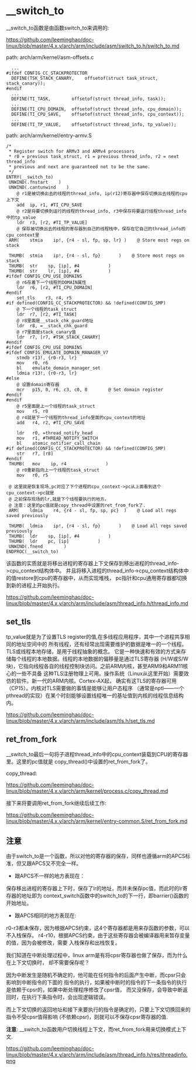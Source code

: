 __switch_to
========================================

__switch_to函数是由函数switch_to来调用的:

https://github.com/leeminghao/doc-linux/blob/master/4.x.y/arch/arm/include/asm/switch_to.h/switch_to.md

path: arch/arm/kernel/asm-offsets.c
```
  ...
#ifdef CONFIG_CC_STACKPROTECTOR
  DEFINE(TSK_STACK_CANARY,    offsetof(struct task_struct, stack_canary));
#endif
  ...
  DEFINE(TI_TASK,        offsetof(struct thread_info, task));
  ...
  DEFINE(TI_CPU_DOMAIN,  offsetof(struct thread_info, cpu_domain));
  DEFINE(TI_CPU_SAVE,    offsetof(struct thread_info, cpu_context));
  ...
  DEFINE(TI_TP_VALUE,    offsetof(struct thread_info, tp_value));
```

path: arch/arm/kernel/entry-armv.S
```
/*
 * Register switch for ARMv3 and ARMv4 processors
 * r0 = previous task_struct, r1 = previous thread_info, r2 = next thread_info
 * previous and next are guaranteed not to be the same.
 */
ENTRY(__switch_to)
 UNWIND(.fnstart    )
 UNWIND(.cantunwind    )
    @ r1是被切换出去的线程的thread_info, ip(r12)寄存器中保存切换出去线程的cpu上下文
    add  ip, r1, #TI_CPU_SAVE
    @ r2是将要切换到运行的线程的thread_info, r3中保存将要运行线程thread_info中的tp_value
    ldr  r3, [r2, #TI_TP_VALUE]
    @ 保存被切换出去的线程的寄存器到自己的线程栈中，保存在它自己的thread_info的cpu_context里
 ARM(    stmia    ip!, {r4 - sl, fp, sp, lr} )    @ Store most regs on stack

 THUMB(  stmia    ip!, {r4 - sl, fp}       )    @ Store most regs on stack
 THUMB(  str    sp, [ip], #4           )
 THUMB(  str    lr, [ip], #4           )
#ifdef CONFIG_CPU_USE_DOMAINS
    @ r6存着下一个线程的DOMAIN属性
    ldr  r6, [r2, #TI_CPU_DOMAIN]
#endif
    set_tls    r3, r4, r5
#if defined(CONFIG_CC_STACKPROTECTOR) && !defined(CONFIG_SMP)
    @ 下一个线程的task_struct
    ldr  r7, [r2, #TI_TASK]
    @ r8里面是__stack_chk_guard地址
    ldr  r8, =__stack_chk_guard
    @ r7里面是stack_canary值
    ldr  r7, [r7, #TSK_STACK_CANARY]
#endif
#ifdef CONFIG_CPU_USE_DOMAINS
#ifdef CONFIG_EMULATE_DOMAIN_MANAGER_V7
    stmdb r13!, {r0-r3, lr}
    mov   r0, r6
    bl    emulate_domain_manager_set
    ldmia r13!, {r0-r3, lr}
#else
    @ 设置domain寄存器
    mcr   p15, 0, r6, c3, c0, 0        @ Set domain register
#endif
#endif
    @ r5里面是上一个线程的task_struct
    mov   r5, r0
    @ r4就是下一个线程的thread_info里面的cpu_context的地址
    add   r4, r2, #TI_CPU_SAVE

    ldr   r0, =thread_notify_head
    mov   r1, #THREAD_NOTIFY_SWITCH
    bl    atomic_notifier_call_chain
#if defined(CONFIG_CC_STACKPROTECTOR) && !defined(CONFIG_SMP)
    str   r7, [r8]
#endif
 THUMB(   mov    ip, r4               )
    @ r0重新指向上一个线程的task_struct
    mov   r0, r5

 @ 这里就是恢复现场,pc对应了下个进程的cpu_context->pc从上面看到这个cpu_context->pc就是
 @ 之前保存现场的lr,就是下个线程要执行的地方。
 @ 注意：这里的pc值就是copy_thread中设置的ret_from_fork了.
 ARM(    ldmia    r4, {r4 - sl, fp, sp, pc}  )    @ Load all regs saved previously

 THUMB(  ldmia    ip!, {r4 - sl, fp}       )    @ Load all regs saved previously
 THUMB(  ldr    sp, [ip], #4           )
 THUMB(  ldr    pc, [ip]           )
 UNWIND(.fnend        )
ENDPROC(__switch_to)
```

该函数的实质就是将移出进程的寄存器上下文保存到移出进程的thread_info->cpu_context结构体中。
并且将移入进程的thread_info->cpu_context结构体中的值restore到cpu的寄存器中，从而实现堆栈，
pc指针和cpu通用寄存器都切换到新的进程上开始执行。

https://github.com/leeminghao/doc-linux/blob/master/4.x.y/arch/arm/include/asm/thread_info.h/thread_info.md

set_tls
----------------------------------------

tp_value就是为了设置TLS register的值,在多线程应用程序，其中一个进程共享相同的地址空间中的
所有线程，还有经常出现需要维护的数据是唯一的一个线程。TLS或线程本地存储，是用于线程抽象的概念。
它是一种快速和有效的方式来存储每个线程的本地数据。线程的本地数据的偏移量是通过TLS寄存器
(H/W或S/W块)，它指向线程各自的线程控制块访问。之前ARM内核，甚至ARM9和ARM11核心的一些不具备
这种TLS注册物理上可用。操作系统（Linux从这里开始）需要效仿的软件。新一代的ARM内核。Cortex-AX起，
确实有这TLS的寄存器可用（CP15）。内核对TLS需要做的事情是能够让用户态程序
（通常是nptl——一个pthread的实现）在某个时刻能够设置线程唯一的基址值到内核的线程信息结构内。

https://github.com/leeminghao/doc-linux/blob/master/4.x.y/arch/arm/include/asm/tls.h/set_tls.md

ret_from_fork
----------------------------------------

__switch_to最后一句将子进程thread_info中的cpu_context装载到CPU的寄存器里。这里的pc值就是
copy_thread()中设置的ret_from_fork了。

copy_thread:

https://github.com/leeminghao/doc-linux/blob/master/4.x.y/arch/arm/kernel/process.c/copy_thread.md

接下来将要调用ret_from_fork继续后续工作:

https://github.com/leeminghao/doc-linux/blob/master/4.x.y/arch/arm/kernel/entry-common.S/ret_from_fork.md

注意
----------------------------------------

由于switch_to是一个函数，所以对他的寄存器的保存，同样也遵循arm的APCS标准，但又跟APCS又不完全一样。

* 跟APCS不一样的地方表现在：

保存移出进程的寄存器上下时，保存了lr的地址，而并未保存pc值，而此时的lr寄存器的地址即为
context_switch函数中的switch_to的下一行，即barrier()函数的开始地址。

* 跟APCS相同的地方表现在:

r0-r3都未保存，因为根据APCS约束，这4个寄存器都是用来存函数的参数，可以不入栈保存。
r4-r10，根据APCS约束，由于这些寄存器会被编译器用来暂存变量的值，因为会被修改，需要
入栈保存和出栈恢复。

我们知道在中断处理过程中，linux arm是有将cpsr寄存器也做了保存，而为什么在上下文切换时，
却不需要保存呢？

因为中断发生是随机不确定的，他可能在任何指令的后面产生中断，而cpsr只会影响到中断指令的下面的
指令的执行，如果被中断时的指令的下一条指令的执行是依赖于cpsr的，如果中断处理程序修改了cpsr值，
而又没保存，会导致中断返回时，在执行下条指令时，会出现逻辑错误。

而上下文切换的返回地址和接下来要执行的指令是确定的，只要上下文切换回来的指令不受cpsr值得影响
(不依赖cpsr)，则就可以不保存cpsr寄存器的值.

**注意**: __switch_to函数用户切换线程上下文，而ret_from_fork用来切换模式上下文.

https://github.com/leeminghao/doc-linux/blob/master/4.x.y/arch/arm/include/asm/thread_info.h/res/threadinfo.png